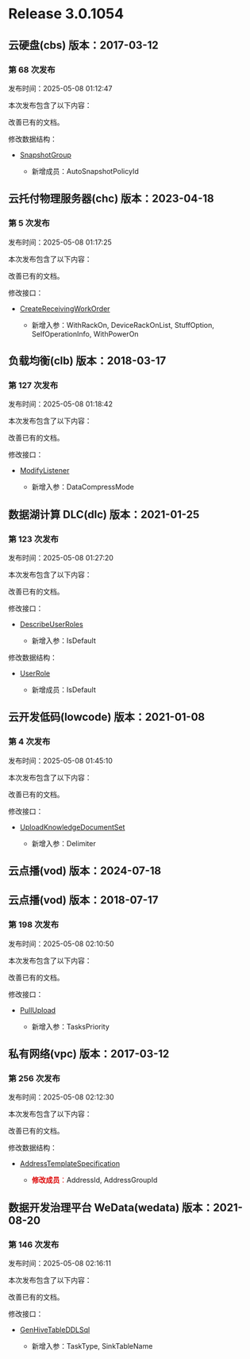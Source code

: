 # Release 3.0.1054

## 云硬盘(cbs) 版本：2017-03-12

### 第 68 次发布

发布时间：2025-05-08 01:12:47

本次发布包含了以下内容：

改善已有的文档。

修改数据结构：

* [SnapshotGroup](https://cloud.tencent.com/document/api/362/15669#SnapshotGroup)

	* 新增成员：AutoSnapshotPolicyId




## 云托付物理服务器(chc) 版本：2023-04-18

### 第 5 次发布

发布时间：2025-05-08 01:17:25

本次发布包含了以下内容：

改善已有的文档。

修改接口：

* [CreateReceivingWorkOrder](https://cloud.tencent.com/document/api/1448/117181)

	* 新增入参：WithRackOn, DeviceRackOnList, StuffOption, SelfOperationInfo, WithPowerOn




## 负载均衡(clb) 版本：2018-03-17

### 第 127 次发布

发布时间：2025-05-08 01:18:42

本次发布包含了以下内容：

改善已有的文档。

修改接口：

* [ModifyListener](https://cloud.tencent.com/document/api/214/30681)

	* 新增入参：DataCompressMode




## 数据湖计算 DLC(dlc) 版本：2021-01-25

### 第 123 次发布

发布时间：2025-05-08 01:27:20

本次发布包含了以下内容：

改善已有的文档。

修改接口：

* [DescribeUserRoles](https://cloud.tencent.com/document/api/1342/96019)

	* 新增入参：IsDefault


修改数据结构：

* [UserRole](https://cloud.tencent.com/document/api/1342/53778#UserRole)

	* 新增成员：IsDefault




## 云开发低码(lowcode) 版本：2021-01-08

### 第 4 次发布

发布时间：2025-05-08 01:45:10

本次发布包含了以下内容：

改善已有的文档。

修改接口：

* [UploadKnowledgeDocumentSet](https://cloud.tencent.com/document/api/1301/116428)

	* 新增入参：Delimiter




## 云点播(vod) 版本：2024-07-18



## 云点播(vod) 版本：2018-07-17

### 第 198 次发布

发布时间：2025-05-08 02:10:50

本次发布包含了以下内容：

改善已有的文档。

修改接口：

* [PullUpload](https://cloud.tencent.com/document/api/266/35575)

	* 新增入参：TasksPriority




## 私有网络(vpc) 版本：2017-03-12

### 第 256 次发布

发布时间：2025-05-08 02:12:30

本次发布包含了以下内容：

改善已有的文档。

修改数据结构：

* [AddressTemplateSpecification](https://cloud.tencent.com/document/api/215/15824#AddressTemplateSpecification)

	* <font color="#dd0000">**修改成员**：</font>AddressId, AddressGroupId




## 数据开发治理平台 WeData(wedata) 版本：2021-08-20

### 第 146 次发布

发布时间：2025-05-08 02:16:11

本次发布包含了以下内容：

改善已有的文档。

修改接口：

* [GenHiveTableDDLSql](https://cloud.tencent.com/document/api/1267/82483)

	* 新增入参：TaskType, SinkTableName




